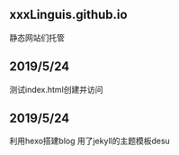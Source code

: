 ## xxxLinguis.github.io
静态网站们托管
## 2019/5/24
测试index.html创建并访问
## 2019/5/24
利用hexo搭建blog
用了jekyll的主题模板desu
